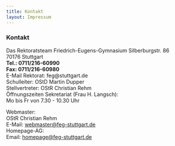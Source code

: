 ```yaml
---
title: Kontakt
layout: Impressum
---
```



<h3><i class="fa fa-envelope"></i> Kontakt</h3>

  <p>Das Rektoratsteam Friedrich-Eugens-Gymnasium
    Silberburgstr. 86<br>
    70176 Stuttgart<br>
    <b><i class="fa fa-phone"></i> Tel.: 0711/216-60990</b><br>
    <b><i class="fa fa-phone"></i> Fax: 0711/216-60980</b><br>
    E-Mail Rektorat: feg@stuttgart.de<br>
    Schulleiter: OStD Martin Dupper<br>
    Stellvertreter: OStR Christian Rehm<br>
    Öffnungszeiten Sekretariat (Frau H. Langsch):<br>
    Mo bis Fr von 7.30 - 10.30 Uhr</p>
    
  <p>Webmaster:<br>
    OStR Christian Rehm<br>
    <i class="fa fa-envelope"></i> E-Mail: <a href="webmaster@feg-stuttgart.de">webmaster@feg-stuttgart.de</a><br>
    Homepage-AG:<br>
    <i class="fa fa-envelope"></i> Email: <a href="homepage@feg-stuttgart.de">homepage@feg-stuttgart.de</a></p>
